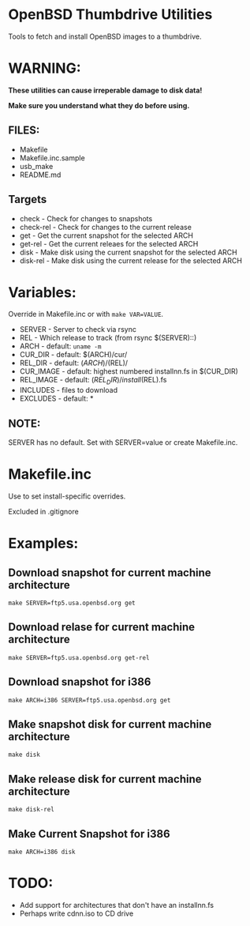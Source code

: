 # OpenBSD Thumbdrive Utilities

Tools to fetch and install OpenBSD images to a thumbdrive.

# WARNING:
**These utilities can cause irreperable damage to disk data!**

**Make sure you understand what they do before using.**


## FILES:
* Makefile
* Makefile.inc.sample
* usb_make
* README.md

## Targets
* check - Check for changes to snapshots
* check-rel - Check for changes to the current release
* get - Get the current snapshot for the selected ARCH
* get-rel - Get the current releaes for the selected ARCH
* disk - Make disk using the current snapshot for the selected ARCH
* disk-rel - Make disk using the current release for the selected ARCH

# Variables:
  Override in Makefile.inc or with `make VAR=VALUE`.
  
* SERVER - Server to check via rsync
* REL - Which release to track (from rsync $(SERVER)::)
* ARCH - default: `uname -m`
* CUR_DIR - default: $(ARCH)/cur/
* REL_DIR - default: $(ARCH)/($REL)/
* CUR_IMAGE - default: highest numbered installnn.fs in $(CUR_DIR)
* REL_IMAGE - default: $(REL_DIR)/install$(REL).fs
* INCLUDES - files to download
* EXCLUDES - default: *

## NOTE:
SERVER has no default. Set with SERVER=value or create Makefile.inc.

# Makefile.inc
Use to set install-specific overrides.

Excluded in .gitignore

# Examples:
## Download snapshot for current machine architecture
```
make SERVER=ftp5.usa.openbsd.org get
```

## Download relase for current machine architecture
```
make SERVER=ftp5.usa.openbsd.org get-rel
```

## Download snapshot for i386
```
make ARCH=i386 SERVER=ftp5.usa.openbsd.org get
```

## Make snapshot disk for current machine architecture
```
make disk
```

## Make release disk for current machine architecture
```
make disk-rel
```

## Make Current Snapshot for i386
```
make ARCH=i386 disk
```

# TODO:
* Add support for architectures that don't have an installnn.fs
* Perhaps write cdnn.iso to CD drive







